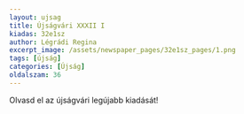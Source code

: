 ```yaml
---
layout: ujsag
title: Újságvári XXXII I
kiadas: 32e1sz
author: Légrádi Regina
excerpt_image: /assets/newspaper_pages/32e1sz_pages/1.png
tags: [újság]
categories: [Újság]
oldalszam: 36
---
```

Olvasd el az újságvári legújabb kiadását!